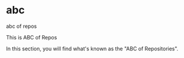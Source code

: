 # abc
abc of repos

This is ABC of Repos

In this section, you will find what's known as the "ABC of Repositories". 
